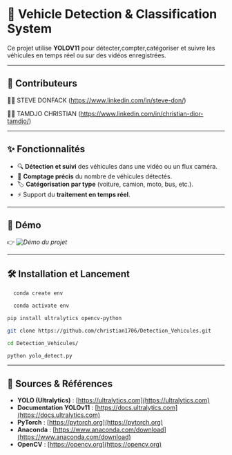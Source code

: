 # 🚗 Vehicle Detection & Classification System  
Ce projet utilise **YOLOV11** pour détecter,compter,catégoriser et suivre les véhicules en temps réel ou sur des vidéos enregistrées.  

---

## 🤝 Contributeurs

👩‍💻 STEVE DONFACK (https://www.linkedin.com/in/steve-don/)

👨‍💻 TAMDJO CHRISTIAN (https://www.linkedin.com/in/christian-dior-tamdjo/)

---

## ✨ Fonctionnalités  

- 🔍 **Détection et suivi** des véhicules dans une vidéo ou un flux caméra.  
- 🔢 **Comptage précis** du nombre de véhicules détectés.  
- 🏷️ **Catégorisation par type** (voiture, camion, moto, bus, etc.).    
- ⚡ Support du **traitement en temps réel**.  

---

## 📸 Démo  

👉 *![Démo du projet](https://github.com/christian1706/Detection_Vehicules/blob/develop/Test_Videos/VideolLinkedin.gif)*  

---

## 🛠️ Installation et Lancement 

```bash
  conda create env
```
```bash
  conda activate env
```
```bash
pip install ultralytics opencv-python
```
```bash
git clone https://github.com/christian1706/Detection_Vehicules.git
```
```bash
cd Detection_Vehicules/
```
```bash
python yolo_detect.py
```

---

## 🔗 Sources & Références  

- **YOLO (Ultralytics)** : [https://ultralytics.com](https://ultralytics.com)  
- **Documentation YOLOv11** : [https://docs.ultralytics.com](https://docs.ultralytics.com)  
- **PyTorch** : [https://pytorch.org](https://pytorch.org)  
- **Anaconda** : [https://www.anaconda.com/download](https://www.anaconda.com/download)  
- **OpenCV** : [https://opencv.org](https://opencv.org)  




